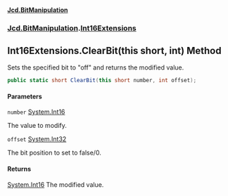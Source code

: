 #### [Jcd.BitManipulation](index.md 'index')

### [Jcd.BitManipulation](Jcd.BitManipulation 'Jcd.BitManipulation').[Int16Extensions](Jcd.BitManipulation.Int16Extensions 'Jcd.BitManipulation.Int16Extensions')

## Int16Extensions.ClearBit(this short, int) Method

Sets the specified bit to "off" and returns the modified value.

```csharp
public static short ClearBit(this short number, int offset);
```

#### Parameters

<a name='Jcd.BitManipulation.Int16Extensions.ClearBit(thisshort,int).number'></a>

`number` [System.Int16](https://docs.microsoft.com/en-us/dotnet/api/System.Int16 'System.Int16')

The value to modify.

<a name='Jcd.BitManipulation.Int16Extensions.ClearBit(thisshort,int).offset'></a>

`offset` [System.Int32](https://docs.microsoft.com/en-us/dotnet/api/System.Int32 'System.Int32')

The bit position to set to false/0.

#### Returns

[System.Int16](https://docs.microsoft.com/en-us/dotnet/api/System.Int16 'System.Int16')
The modified value.